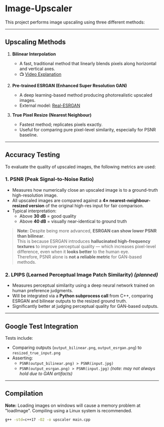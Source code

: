 # Image-Upscaler

This project performs image upscaling using three different methods:

---

## Upscaling Methods

1. **Bilinear Interpolation**
   - A fast, traditional method that linearly blends pixels along horizontal and vertical axes.
   - 📺 [Video Explanation](https://www.youtube.com/watch?v=AqscP7rc8_M)

2. **Pre-trained ESRGAN (Enhanced Super Resolution GAN)**
   - A deep learning-based method producing photorealistic upscaled images.
   - External model: [Real-ESRGAN](https://github.com/xinntao/Real-ESRGAN/?tab=readme-ov-file)

3. **True Pixel Resize (Nearest Neighbour)**
   - Fastest method; replicates pixels exactly.
   - Useful for comparing pure pixel-level similarity, especially for PSNR baseline.

---

## Accuracy Testing

To evaluate the quality of upscaled images, the following metrics are used:

### 1. **PSNR (Peak Signal-to-Noise Ratio)**
   - Measures how numerically close an upscaled image is to a ground-truth high-resolution image.
   - All upscaled images are compared against a **4× nearest-neighbour-resized version** of the original high-res input for fair comparison.
   - Typical interpretation:
     - Above **30 dB** = good quality
     - Above **40 dB** = visually near-identical to ground truth

>  **Note:** Despite being more advanced, **ESRGAN can show lower PSNR than bilinear**.  
> This is because ESRGAN introduces **hallucinated high-frequency textures** to improve perceptual quality — which increases pixel-level difference, even when it **looks better** to the human eye.  
> Therefore, PSNR alone is **not a reliable metric** for GAN-based methods.

### 2. **LPIPS (Learned Perceptual Image Patch Similarity)** _(planned)_
   - Measures perceptual similarity using a deep neural network trained on human preference judgments.
   - Will be integrated via a **Python subprocess call** from C++, comparing ESRGAN and bilinear outputs to the resized ground truth.
   - Significantly better at judging perceptual quality for GAN-based outputs.

---

## Google Test Integration

Tests include:
- Comparing outputs (`output_bilinear.png`, `output_esrgan.png`) to `resized_true_input.png`
- Asserting:
  - `PSNR(output_bilinear.png) > PSNR(input.jpg)`
  - `PSNR(output_esrgan.png) > PSNR(input.jpg)` _(note: may not always hold due to GAN artifacts)_

---

## Compilation
 **Note:** Loading images on windows will cause a memory problem at "loadImage". Compiling using a Linux system is recommended.


```bash
g++ -std=c++17 -O2 -o upscaler main.cpp
```
